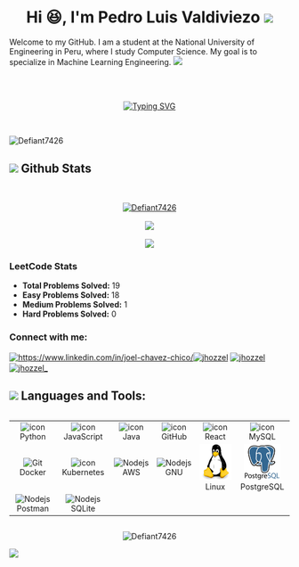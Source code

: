 <h1 align="center">Hi 😆, I'm Pedro Luis Valdiviezo <img src="https://media.giphy.com/media/hvRJCLFzcasrR4ia7z/giphy.gif" width="35"></h1>

Welcome to my GitHub. I am a student at the National University of Engineering in Peru, where I study Computer Science. My goal is to specialize in Machine Learning Engineering.
<img src="https://user-images.githubusercontent.com/73097560/115834477-dbab4500-a447-11eb-908a-139a6edaec5c.gif"><br><br>

<br>

<p align="center">
  <a href="https://git.io/typing-svg">
    <img src="https://readme-typing-svg.demolab.com?font=Times+New+Roman&pause=1000&random=false&width=435&size=25&center=true&vCenter=true&lines=Hello%2C+World!;Computer+science+student;Passionate+about+algorithms;AI%2C+and+data+science%F0%9F%94%A5;Always+Learning%2C+And+Growing;Lover+of+Clean+Code;Coding+My+Dreams+into+Reality;Eager+to+Solve+Problems;Let's+Build+Something+Amazing;Together" alt="Typing SVG" />
  </a>
</p>


<br>

<p align="left"> <img src="https://komarev.com/ghpvc/?username=Defiant7426&label=Profile%20views&color=0e75b6&style=flat" alt="Defiant7426" /> </p>

## <img src="https://media.giphy.com/media/iY8CRBdQXODJSCERIr/giphy.gif" width="35"><b> Github Stats </b>
<br>

<p align="center"> <a href="https://github.com/ryo-ma/github-profile-trophy"><img src="https://github-profile-trophy.vercel.app/?username=Defiant7426&column=3&margin-w=15&margin-h=15" alt="Defiant7426" /></a> </p>

<p align="center">
  <a href="https://github.com/anuraghazra/github-readme-stats">
  <img height=200 align="center"  src="https://github-readme-stats.vercel.app/api?username=Defiant7426&show_icons=true" />
</a>

<p align = 'center'> 
<a href="https://github.com/anuraghazra/convoychat">
  <img height=200 align="center" src="https://github-readme-stats.vercel.app/api/top-langs?username=Defiant7426&layout=compact&langs_count=8&card_width=320" />
</a>

</p>










<!--START_LEETCODE_STATS-->
### LeetCode Stats
- **Total Problems Solved:** 19
- **Easy Problems Solved:** 18
- **Medium Problems Solved:** 1
- **Hard Problems Solved:** 0
<!--END_LEETCODE_STATS-->










<h3 align="left">Connect with me:</h3>
<p align="left">
<a href="https://www.linkedin.com/in/pedro-de-la-cruz-valdiviezo-934b17167/" target="blank"><img align="center" src="https://raw.githubusercontent.com/rahuldkjain/github-profile-readme-generator/master/src/images/icons/Social/linked-in-alt.svg" alt="https://www.linkedin.com/in/joel-chavez-chico/" height="30" /></a><a href="https://leetcode.com/u/Defiant7426/" target="blank"><img align="center" src="https://pic1.zhimg.com/v2-ca674b5186b28e2b0edae538ee5388d0_ipico.jpg" alt="jhozzel" height="35" /></a>
<a href="https://www.datacamp.com/portfolio/pldelacruzv" target="blank"><img align="center" src="https://d92mrp7hetgfk.cloudfront.net/images/sites/misc/Datacamp/original.jpg?1603209616" alt="jhozzel" height="30" /></a>
<a href="https://www.youtube.com/channel/UC0GbzgBmyChRFuPPmHpoetg" target="blank"><img align="center" src="https://logolook.net/wp-content/uploads/2021/06/Symbol-Youtube.png" alt="jhozzel_" height="30" /></a>
</p>

## <img src="https://media2.giphy.com/media/QssGEmpkyEOhBCb7e1/giphy.gif?cid=ecf05e47a0n3gi1bfqntqmob8g9aid1oyj2wr3ds3mg700bl&rid=giphy.gif" width ="25"><b> Languages and Tools:</b>
<div style="display: flex; align-items: flex-start; align: center">
<table align="center">
  <tr>
    <td align="center" width="96">
        <img src="https://techstack-generator.vercel.app/python-icon.svg" alt="icon" width="65" height="65" />
      <br>Python
    </td>
    <td align="center" width="96">
        <img src="https://techstack-generator.vercel.app/js-icon.svg" alt="icon" width="65" height="65" />
      <br>JavaScript
    </td>
    <td align="center" width="96">
        <img src="https://techstack-generator.vercel.app/java-icon.svg" alt="icon" width="65" height="65" />
      <br>Java
    </td>
    <td align="center" width="96">
        <img src="https://techstack-generator.vercel.app/github-icon.svg" alt="icon" width="65" height="65" />
      <br>GitHub
    </td>
    <td align="center" width="96">
        <img src="https://techstack-generator.vercel.app/react-icon.svg" alt="icon" width="65" height="65" />
      <br>React
    </td>
    <td align="center" width="96">
        <img src="https://techstack-generator.vercel.app/mysql-icon.svg" alt="icon" width="65" height="65" />
      <br>MySQL
    </td>      
 </tr>
 <tr>
    <td align="center" width="96"> 
        <img src="https://techstack-generator.vercel.app/docker-icon.svg" width="65" height="65" alt="Git" />
      <br>Docker
    </td> 
    <td align="center" width="96">
        <img src="https://techstack-generator.vercel.app/kubernetes-icon.svg" alt="icon" width="65" height="65" />
      <br>Kubernetes
    </td>
    <td align="center" width="96">
        <img src="https://techstack-generator.vercel.app/aws-icon.svg" width="65" height="65" alt="Nodejs" />
      <br>AWS
    </td>   
    <td align="center" width="96">
        <img src="https://www.vectorlogo.zone/logos/gnu_bash/gnu_bash-icon.svg" width="65" height="65" alt="Nodejs" />
      <br>GNU 
    </td> 
    <td align="center" width="96">
        <img src="https://raw.githubusercontent.com/devicons/devicon/master/icons/linux/linux-original.svg" width="65" height="65" alt="Nodejs" />
      <br>Linux
    </td> 
    <td align="center" width="96">
        <img src="https://raw.githubusercontent.com/devicons/devicon/master/icons/postgresql/postgresql-original-wordmark.svg" width="65" height="65" alt="Nodejs" />
      <br>PostgreSQL
    </td> 
 </tr>
 <tr>
    <td align="center" width="96">
        <img src="https://www.vectorlogo.zone/logos/getpostman/getpostman-icon.svg" width="65" height="65" alt="Nodejs" />
      <br>Postman
    </td>
    <td align="center" width="96">
        <img src="https://www.vectorlogo.zone/logos/sqlite/sqlite-icon.svg" width="65" height="65" alt="Nodejs" />
      <br>SQLite
    </td>
 </tr>
</table>
</div>


<p align="center"><img src="https://github-readme-streak-stats.herokuapp.com/?user=Defiant7426&" alt="Defiant7426" /></p>

<img src="https://user-images.githubusercontent.com/73097560/115834477-dbab4500-a447-11eb-908a-139a6edaec5c.gif"><br><br>
